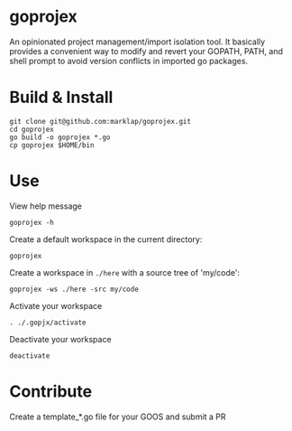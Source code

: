 # goprojex

An opinionated project management/import isolation tool. It basically provides a convenient way
to modify and revert your GOPATH, PATH, and shell prompt to avoid version conflicts in imported
go packages.

# Build & Install

    git clone git@github.com:marklap/goprojex.git
    cd goprojex
    go build -o goprojex *.go
    cp goprojex $HOME/bin

# Use

View help message

    goprojex -h

Create a default workspace in the current directory:

    goprojex

Create a workspace in `./here` with a source tree of 'my/code':

    goprojex -ws ./here -src my/code

Activate your workspace

    . ./.gopjx/activate

Deactivate your workspace

    deactivate



# Contribute

Create a template_*.go file for your GOOS and submit a PR
